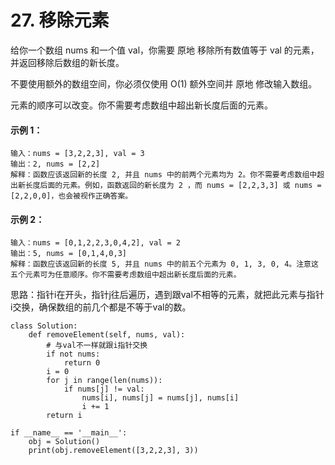 # 27. 移除元素
给你一个数组 nums 和一个值 val，你需要 原地 移除所有数值等于 val 的元素，并返回移除后数组的新长度。

不要使用额外的数组空间，你必须仅使用 O(1) 额外空间并 原地 修改输入数组。

元素的顺序可以改变。你不需要考虑数组中超出新长度后面的元素。

#### 示例 1：
    输入：nums = [3,2,2,3], val = 3
    输出：2, nums = [2,2]
    解释：函数应该返回新的长度 2, 并且 nums 中的前两个元素均为 2。你不需要考虑数组中超出新长度后面的元素。例如，函数返回的新长度为 2 ，而 nums = [2,2,3,3] 或 nums = [2,2,0,0]，也会被视作正确答案。

#### 示例 2：
    输入：nums = [0,1,2,2,3,0,4,2], val = 2
    输出：5, nums = [0,1,4,0,3]
    解释：函数应该返回新的长度 5, 并且 nums 中的前五个元素为 0, 1, 3, 0, 4。注意这五个元素可为任意顺序。你不需要考虑数组中超出新长度后面的元素。

思路：指针i在开头，指针j往后遍历，遇到跟val不相等的元素，就把此元素与指针i交换，确保数组的前几个都是不等于val的数。

    class Solution:
        def removeElement(self, nums, val):
            # 与val不一样就跟i指针交换
            if not nums:
                return 0
            i = 0
            for j in range(len(nums)):
                if nums[j] != val:
                    nums[i], nums[j] = nums[j], nums[i]
                    i += 1
            return i

    if __name__ == '__main__':
        obj = Solution()
        print(obj.removeElement([3,2,2,3], 3))
